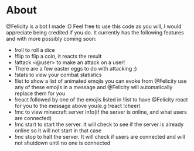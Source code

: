 # About
@Felicity is a bot I made :D
Feel free to use this code as you will, I would appreciate being credited if you do.
It currently has the following features and with more possibly coming soon:
* !roll <number> to roll a dice
* !flip to flip a coin, it reacts the result
* !attack <@user> to make an attack on a user!
* There are a few easter eggs to do with attacking ;)
* !stats to view your combat statistics
* !list to show a list of animated emojis you can evoke from @Felicity use any of these emojis in a message and @Felicity will automatically replace them for you
* !react followed by one of the emojis listed in !list to have @Felicity react for you to the message above you(e.g !react !cheer)
* !mc to view minecraft server info(if the server is online, and what users are connected)
* !mc start to start the server. It will check to see if the server is already online so it will not start in that case
* !mc stop to halt the server. It will check if users are connected and will not shutdown until no one is connected
